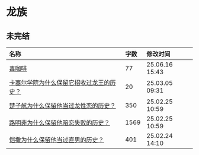 # 龙族

## 未完结

|名称|字数|修改时间|
|:-|:-|:-|
|[毒咖啡](毒咖啡.md)|77|25.06.16 15:43|
|[卡塞尔学院为什么保留它招收过龙王的历史？](卡塞尔学院为什么保留它招收过龙王的历史？.md)|20|25.03.05 09:31|
|[楚子航为什么保留他当过龙性恋的历史？](楚子航为什么保留他当过龙性恋的历史？.md)|350|25.02.25 10:59|
|[路明非为什么保留他暗恋失败的历史？](路明非为什么保留他暗恋失败的历史？.md)|1569|25.02.25 10:59|
|[恺撒为什么保留他当过直男的历史？](恺撒为什么保留他当过直男的历史？.md)|401|25.02.24 14:10|
